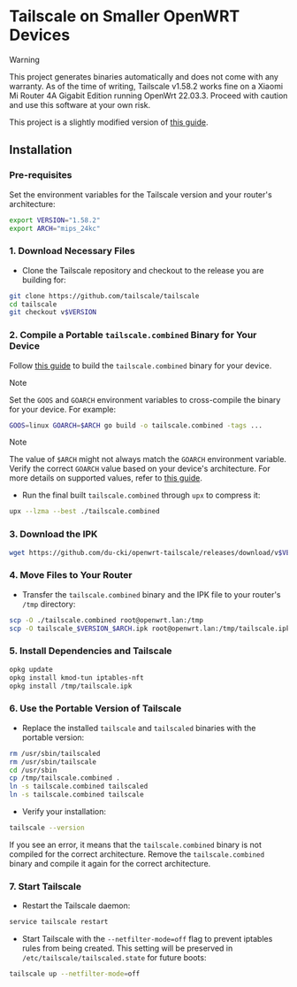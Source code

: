 # Tailscale on Smaller OpenWRT Devices

> [!WARNING]
> This project generates binaries automatically and does not come with any warranty. As of the time of writing, Tailscale v1.58.2 works fine on a Xiaomi Mi Router 4A Gigabit Edition running OpenWrt 22.03.3. Proceed with caution and use this software at your own risk.

This project is a slightly modified version of [this guide](https://openwrt.org/docs/guide-user/services/vpn/tailscale/start#installation_on_storage_constrained_devices).

## Installation

### Pre-requisites

Set the environment variables for the Tailscale version and your router's architecture:

```sh
export VERSION="1.58.2"
export ARCH="mips_24kc"
```

### 1. Download Necessary Files

- Clone the Tailscale repository and checkout to the release you are building for:

```sh
git clone https://github.com/tailscale/tailscale
cd tailscale
git checkout v$VERSION
```

### 2. Compile a Portable `tailscale.combined` Binary for Your Device

Follow [this guide](https://tailscale.com/kb/1207/small-tailscale#step-3-compressing-tailscale) to build the `tailscale.combined` binary for your device.

> [!NOTE]
> Set the `GOOS` and `GOARCH` environment variables to cross-compile the binary for your device. For example:

```sh
GOOS=linux GOARCH=$ARCH go build -o tailscale.combined -tags ...
```

> [!NOTE]
> The value of `$ARCH` might not always match the `GOARCH` environment variable. Verify the correct `GOARCH` value based on your device's architecture. For more details on supported values, refer to [this guide](https://gist.github.com/asukakenji/f15ba7e588ac42795f421b48b8aede63).

- Run the final built `tailscale.combined` through `upx` to compress it:

```sh
upx --lzma --best ./tailscale.combined
```

### 3. Download the IPK

```sh
wget https://github.com/du-cki/openwrt-tailscale/releases/download/v$VERSION/tailscale_$VERSION-1_$ARCH.ipk
```

### 4. Move Files to Your Router

- Transfer the `tailscale.combined` binary and the IPK file to your router's `/tmp` directory:

```sh
scp -O ./tailscale.combined root@openwrt.lan:/tmp
scp -O tailscale_$VERSION_$ARCH.ipk root@openwrt.lan:/tmp/tailscale.ipk
```

### 5. Install Dependencies and Tailscale

```sh
opkg update
opkg install kmod-tun iptables-nft
opkg install /tmp/tailscale.ipk
```

### 6. Use the Portable Version of Tailscale

- Replace the installed `tailscale` and `tailscaled` binaries with the portable version:

```sh
rm /usr/sbin/tailscaled
rm /usr/sbin/tailscale
cd /usr/sbin
cp /tmp/tailscale.combined .
ln -s tailscale.combined tailscaled
ln -s tailscale.combined tailscale
```

- Verify your installation:

```sh
tailscale --version
```

If you see an error, it means that the `tailscale.combined` binary is not compiled for the correct architecture. Remove the `tailscale.combined` binary and compile it again for the correct architecture.

### 7. Start Tailscale

- Restart the Tailscale daemon:

```sh
service tailscale restart
```

- Start Tailscale with the `--netfilter-mode=off` flag to prevent iptables rules from being created. This setting will be preserved in `/etc/tailscale/tailscaled.state` for future boots:

```sh
tailscale up --netfilter-mode=off
```
